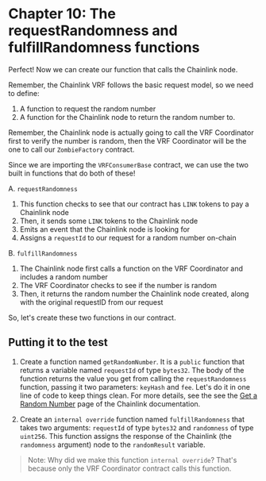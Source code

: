 # Chapter 10: The requestRandomness and fulfillRandomness functions

Perfect! Now we can create our function that calls the Chainlink node.

Remember, the Chainlink VRF follows the basic request model, so we need to define:

1.  A function to request the random number
2.  A function for the Chainlink node to return the random number to.

Remember, the Chainlink node is actually going to call the VRF Coordinator first to verify the number is random, then the VRF Coordinator will be the one to call our `ZombieFactory` contract.

Since we are importing the `VRFConsumerBase` contract, we can use the two built in functions that do both of these!

A. `requestRandomness`

1.  This function checks to see that our contract has `LINK` tokens to pay a Chainlink node
2.  Then, it sends some `LINK` tokens to the Chainlink node
3.  Emits an event that the Chainlink node is looking for
4.  Assigns a `requestId` to our request for a random number on-chain

B. `fulfillRandomness`

1.  The Chainlink node first calls a function on the VRF Coordinator and includes a random number
2.  The VRF Coordinator checks to see if the number is random
3.  Then, it returns the random number the Chainlink node created, along with the original requestID from our request

So, let's create these two functions in our contract.

## Putting it to the test

1.  Create a function named `getRandomNumber`. It is a `public` function that returns a variable named `requestId` of type `bytes32`. The body of the function returns the value you get from calling the `requestRandomness` function, passing it two parameters: `keyHash` and `fee`. Let's do it in one line of code to keep things clean. For more details, see the see the [Get a Random Number](https://docs.chain.link/docs/get-a-random-number/) page of the Chainlink documentation.

2.  Create an `internal override` function named `fulfillRandomness` that takes two arguments: `requestId` of type `bytes32` and `randomness` of type `uint256`. This function assigns the response of the Chainlink (the `randomness` argument) node to the `randomResult` variable.

> Note: Why did we make this function `internal override`? That's because only the VRF Coordinator contract calls this function.
